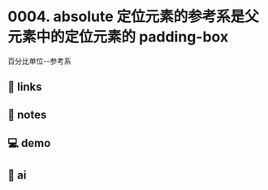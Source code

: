 # 0004. absolute 定位元素的参考系是父元素中的定位元素的 padding-box

百分比单位--参考系

## 🔗 links

## 📝 notes

## 💻 demo

## 🤖 ai
